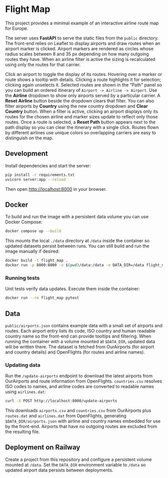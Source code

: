 # Flight Map

This project provides a minimal example of an interactive airline route map for Europe.

The server uses **FastAPI** to serve the static files from the `public` directory. The front-end relies on Leaflet to display airports and draw routes when an airport marker is clicked. Airport markers are rendered as circles whose radius scales between 8 and 35&nbsp;px depending on how many outgoing routes they have. When an airline filter is active the sizing is recalculated using only the routes for that carrier.

Click an airport to toggle the display of its routes. Hovering over a marker or
route shows a tooltip with details. Clicking a route highlights it for
selection; clicking again unselects it. Selected routes are shown in the
"Path" panel so you can build an ordered itinerary of
`Airport -> Airline -> Airport`. Use the **Airline** dropdown to show only
airports served by a particular carrier. A **Reset Airline** button beside the
dropdown clears that filter. You can also filter airports by **Country** using
the new country dropdown and **Clear Country** button. When a filter is active,
clicking an airport displays only its routes for the chosen airline and marker
sizes update to reflect only those routes. Once a route is selected, a **Reset Path** button
appears next to the path display so you can clear the itinerary with a single
click.
Routes flown by different airlines use unique colors so overlapping carriers are
easy to distinguish on the map.

## Development

Install dependencies and start the server:

```bash
pip install -r requirements.txt
uvicorn server:app --reload
```

Then open [http://localhost:8000](http://localhost:8000) in your browser.

## Docker

To build and run the image with a persistent data volume you can use Docker
Compose:

```bash
docker compose up --build
```

This mounts the local `./data` directory at `/data` inside the container so
updated datasets persist between runs. You can still build and run the image
manually if desired:

```bash
docker build -t flight_map .
docker run -p 8000:8000 -v $(pwd)/data:/data -e DATA_DIR=/data flight_map
```

### Running tests

Unit tests verify data updates. Execute them inside the container:

```bash
docker run --rm flight_map pytest
```

## Data

`public/airports.json` contains example data with a small set of airports and routes. Each airport entry lists its code, ISO country and human readable country name so the front-end can provide tooltips and filtering. When running the container with a volume mounted at `$DATA_DIR`, updated data will be written there. The dataset is fetched from OurAirports (for airport and country details) and OpenFlights (for routes and airline names).

### Updating data

Run the `/update-airports` endpoint to download the latest airports from OurAirports and route information from OpenFlights. `countries.csv` resolves ISO codes to names, and airline codes are converted to readable names using `airlines.dat`:

```bash
curl -X POST http://localhost:8000/update-airports
```

This downloads `airports.csv` and `countries.csv` from OurAirports plus `routes.dat` and `airlines.dat` from OpenFlights, generating `$DATA_DIR/airports.json` with airline and country names embedded for use by the front-end. Airports that have no outgoing routes are excluded from the resulting file.

## Deployment on Railway

Create a project from this repository and configure a persistent volume mounted at `/data`. Set the `DATA_DIR` environment variable to `/data` so updated airport data persists between deployments.
